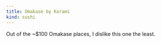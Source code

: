 ```yaml
---
title: Omakase by Korami
kind: sushi
---
```

Out of the ~$100 Omakase places, I dislike this one the least.
